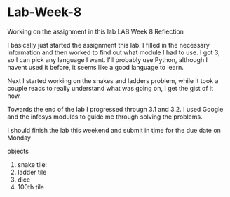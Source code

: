 # Lab-Week-8
Working on the assignment in this lab
LAB Week 8 Reflection

I basically just started the assignment this lab. I filled in the necessary information and then worked to find out what module I had to use. I got 3, so I can pick any language I want. I'll probably use Python, although I havent used it before, it seems like a good language to learn.

Next I started working on the snakes and ladders problem, while it took a couple reads to really understand what was going on, I get the gist of it now. 

Towards the end of the lab I progressed through 3.1 and 3.2. I used Google and the infosys modules to guide me through solving the problems.

I should finish the lab this weekend and submit in time for the due date on Monday

objects
1) snake tile: 
3) ladder tile
4) dice
5) 100th tile
